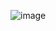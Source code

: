 ![image](https://github.com/samrajkarnikar/NetCentricProjects/assets/172218219/b6904a95-a97e-4a41-8036-544a1e1db680)
